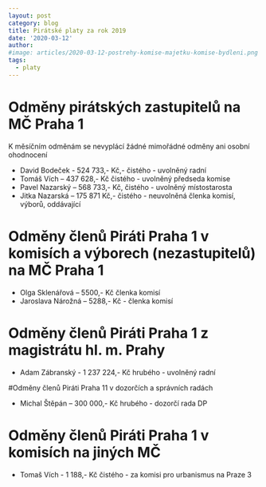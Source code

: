 ```yaml
---
layout: post
category: blog
title: Pirátské platy za rok 2019
date: '2020-03-12'
author: 
#image: articles/2020-03-12-postrehy-komise-majetku-komise-bydleni.png
tags:
  - platy
---
```


# Odměny pirátských zastupitelů na MČ Praha 1

K měsíčním odměnám se nevyplácí žádné mimořádné odměny ani osobní ohodnocení

- David Bodeček - 524 733,- Kč,- čistého - uvolněný radní 
- Tomáš Vích – 437 628,- Kč čistého - uvolněný předseda komise 
- Pavel  Nazarský –  568 733,- Kč, čistého  - uvolněný místostarosta 
- Jitka Nazarská – 175 871 Kč,- čistého - neuvolněná členka komisí, výborů, oddávající 

# Odměny členů Piráti Praha 1 v komisích a výborech (nezastupitelů) na MČ Praha 1

- Olga Sklenářová – 5500,- Kč  členka komisí 
- Jaroslava Nárožná – 5288,- Kč - členka komisí

# Odměny členů Piráti Praha 1 z magistrátu hl. m. Prahy
- Adam Zábranský - 1 237 224,- Kč hrubého -  uvolněný radní 

#Odměny členů Piráti Praha 11 v dozorčích a správních radách
- Michal Štěpán – 300 000,- Kč hrubého - dozorčí rada DP

# Odměny členů Piráti Praha 1 v komisích na jiných MČ
- Tomaš Vích -  1 188,- Kč čistého - za komisi pro urbanismus na Praze 3 
